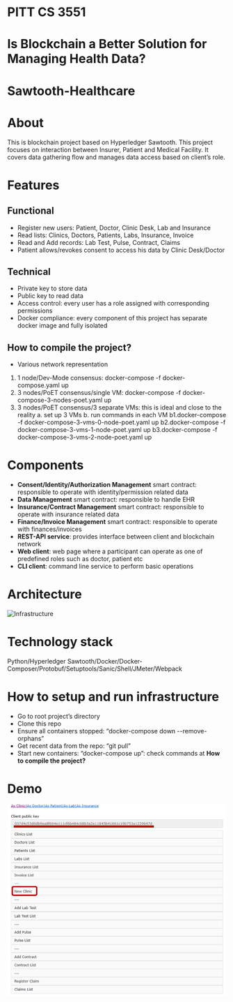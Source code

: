 # PITT CS 3551 
# Is Blockchain a Better Solution for Managing Health Data?﻿
 
# Sawtooth-Healthcare

# About

This is blockchain project based on Hyperledger Sawtooth. This project focuses on interaction between Insurer, 
Patient and Medical Facility. It covers data gathering flow and manages data access based on client’s role.

# Features

## Functional

- Register new users: Patient, Doctor, Clinic Desk, Lab and Insurance
- Read lists: Clinics, Doctors, Patients, Labs, Insurance, Invoice
- Read and Add records: Lab Test, Pulse, Contract, Claims
- Patient allows/revokes consent to access his data by Clinic Desk/Doctor

## Technical

- Private key to store data
- Public key to read data
- Access control: every user has a role assigned with corresponding permissions
- Docker compliance: every component of this project has separate docker image and fully isolated

## How to compile the project?

- Various network representation
1. 1 node/Dev-Mode consensus: docker-compose -f docker-compose.yaml up
2. 3 nodes/PoET consensus/single VM: docker-compose -f docker-compose-3-nodes-poet.yaml up
3. 3 nodes/PoET consensus/3 separate VMs: this is ideal and close to the reality
   a. set up 3 VMs
   b. run commands in each VM
   b1.docker-compose -f docker-compose-3-vms-0-node-poet.yaml up
   b2.docker-compose -f docker-compose-3-vms-1-node-poet.yaml up
   b3.docker-compose -f docker-compose-3-vms-2-node-poet.yaml up

# Components

- **Consent/Identity/Authorization Management** smart contract: responsible to operate with identity/permission related data
- **Data Management** smart contract: responsible to handle EHR
- **Insurance/Contract Management** smart contract: responsible to operate with insurance related data
- **Finance/Invoice Management** smart contract: responsible to operate with finances/invoices
- **REST-API service**: provides interface between client and blockchain network
- **Web client**: web page where a participant can operate as one of predefined roles such as doctor, patient etc
- **CLI client**: command line service to perform basic operations

# Architecture

![Infrastructure](https://github.com/hyperledger-labs/sawtooth-healthcare/blob/master/MedicalInsurance.png)

# Technology stack

Python/Hyperledger Sawtooth/Docker/Docker-Composer/Protobuf/Setuptools/Sanic/Shell/JMeter/Webpack

# How to setup and run infrastructure

- Go to root project’s directory
- Clone this repo
- Ensure all containers stopped: “docker-compose down --remove-orphans”
- Get recent data from the repo: “git pull”
- Start new containers: “docker-compose up”: check commands at **How to compile the project?**

# Demo
![Demo](https://github.com/kyyeh/sawtooth-healthcare/blob/master/Home.png)



